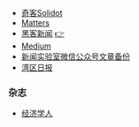 - [奇客Solidot](https://www.solidot.org/)
- [Matters](https://matters.news/)
- [黑客新闻](https://news.ycombinator.com) [👉](https://hn-omega.vercel.app/)
- [Medium](https://medium.com/)
- [新闻实验室微信公众号文章备份](https://newslab2020.github.io/Collection/)
- [湾区日报](https://wanqu.co/issues/)

### 杂志

- [经济学人](https://emagazine.link/category/new/4)

<!-- ### 播客

- [静说日本·徐静波](https://zh.player.fm/series/1282701)

- [一席](https://player.fm/series/106944)

- [新闻酸菜馆](https://zh.player.fm/series/xin-wen-suan-cai-guan)

- [软件那些事儿](https://zh.player.fm/series/ruan-jian-na-xie-shi-er)

- [极客方式](https://zh.player.fm/series/series-178210)

- [子曰](https://www.ximalaya.com/keji/2772427/)

- [冰枫大叔](https://www.ximalaya.com/search/%E5%86%B0%E6%9E%AB%E5%A4%A7%E5%8F%94)

- [千里共良宵](https://www.ximalaya.com/qinggan/32175088/)

- [科学史评话](https://www.ximalaya.com/zhubo/10946830/)

- [科学有故事](https://www.ximalaya.com/zhubo/46980604)

- [古哥古点](https://www.ximalaya.com/lishi/4792795/) -->
